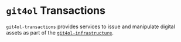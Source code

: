 # `git4ol` Transactions

`git4ol-transactions` provides services to issue and manipulate digital assets as part of the [`git4ol-infrastructure`](//github.com/open-learning/git4ol-infrastructure).
